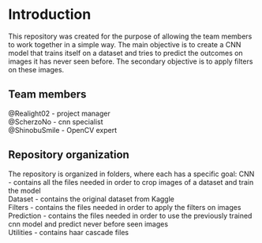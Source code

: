 # Introduction
This repository was created for the purpose of allowing the team members to work together in a simple way. The main objective is to create a CNN model that trains itself on a dataset and tries to predict the outcomes on images it has never seen before. The secondary objective is to apply filters on these images.

## Team members
@Realight02 - project manager <br>
@ScherzoNo - cnn specialist <br>
@ShinobuSmile - OpenCV expert <br>

## Repository organization
The repository is organized in folders, where each has a specific goal:
CNN - contains all the files needed in order to crop images of a dataset and train the model <br>
Dataset - contains the original dataset from Kaggle <br>
Filters - contains the files needed in order to apply the filters on images <br>
Prediction - contains the files needed in order to use the previously trained cnn model and predict never before seen images <br>
Utilities - contains haar cascade files
